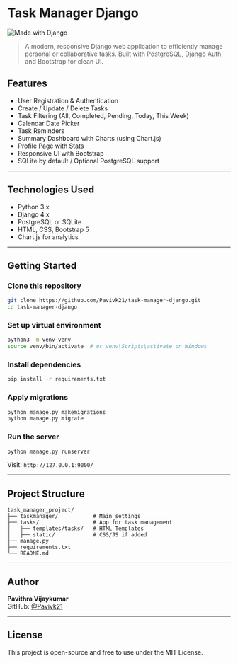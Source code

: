 # Task Manager Django

![Made with Django](https://img.shields.io/badge/Made%20with-Django-092E20?style=for-the-badge&logo=django&logoColor=white)

> A modern, responsive Django web application to efficiently manage personal or collaborative tasks. Built with PostgreSQL, Django Auth, and Bootstrap for clean UI.




## Features

-  User Registration & Authentication
-  Create / Update / Delete Tasks
-  Task Filtering (All, Completed, Pending, Today, This Week)
-  Calendar Date Picker
-  Task Reminders
-  Summary Dashboard with Charts (using Chart.js)
-  Profile Page with Stats
-  Responsive UI with Bootstrap
-  SQLite by default / Optional PostgreSQL support

---

## Technologies Used

- Python 3.x
- Django 4.x
- PostgreSQL or SQLite
- HTML, CSS, Bootstrap 5
- Chart.js for analytics

---

##  Getting Started

###  Clone this repository
```bash
git clone https://github.com/Pavivk21/task-manager-django.git
cd task-manager-django
```

###  Set up virtual environment
```bash
python3 -m venv venv
source venv/bin/activate  # or venv\Scripts\activate on Windows
```

###  Install dependencies
```bash
pip install -r requirements.txt
```

###  Apply migrations
```bash
python manage.py makemigrations
python manage.py migrate
```

###  Run the server
```bash
python manage.py runserver
```

Visit: `http://127.0.0.1:9000/`

---

## Project Structure

```
task_manager_project/
├── taskmanager/           # Main settings
├── tasks/                 # App for task management
│   ├── templates/tasks/   # HTML Templates
│   ├── static/            # CSS/JS if added
├── manage.py
├── requirements.txt
└── README.md
```

---

## Author

**Pavithra Vijaykumar**  
GitHub: [@Pavivk21](https://github.com/Pavivk21)

---

## License

This project is open-source and free to use under the MIT License.
